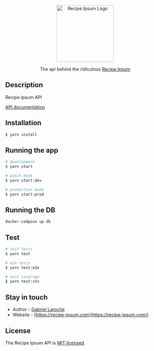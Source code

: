 <p align="center">
  <a href="https://recipe-ipsum.com/" target="blank"><img src="https://recipe-ipsum.com/apple-touch-icon.09f6ef4a.png" width="180" alt="Recipe Ipsum Logo" /></a>
</p>
<p align="center">
    The api behind the ridiculous <a href="https://recipe-ipsum">Recipe Ipsum</a>
</p>

## Description
Recipe Ipsum API

[API documentation](https://docs.recipe-ipsum.com)

## Installation

```bash
$ yarn install
```

## Running the app

```bash
# development
$ yarn start

# watch mode
$ yarn start:dev

# production mode
$ yarn start:prod
```

## Running the DB
```bash
docker-compose up db
```

## Test

```bash
# unit tests
$ yarn test

# e2e tests
$ yarn test:e2e

# test coverage
$ yarn test:cov
```

## Stay in touch

- Author - [Gabriel Laroche](https://gabriellaroche.dev)
- Website - [https://recipe-ipsum.com](https://recipe-ipsum.com/)

## License

  The Recipe Ipsum API is [MIT licensed](LICENSE).
